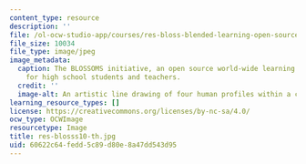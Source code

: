 ```yaml
---
content_type: resource
description: ''
file: /ol-ocw-studio-app/courses/res-bloss-blended-learning-open-source-science-or-math-studies-blossoms-spring-2010/60622c64fedd5c89d80e8a47dd543d95_res-blosss10-th.jpg
file_size: 10034
file_type: image/jpeg
image_metadata:
  caption: The BLOSSOMS initiative, an open source world-wide learning initiative
    for high school students and teachers.
  credit: ''
  image-alt: An artistic line drawing of four human profiles within a circle.
learning_resource_types: []
license: https://creativecommons.org/licenses/by-nc-sa/4.0/
ocw_type: OCWImage
resourcetype: Image
title: res-blosss10-th.jpg
uid: 60622c64-fedd-5c89-d80e-8a47dd543d95
---
```

